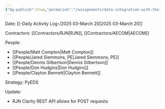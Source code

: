 ```yaml
---
{"dg-publish":true,"permalink":"/assignments/data-integration-with-the-rjn-clarity-dashboard/","noteIcon":"","created":"2025-05-20T09:18:15.806-05:00"}
---
```


Date: [[-Daily Activity Log-/2025 03-March 20\|2025 03-March 20]]

Contractors: [[Contractors/RJN\|RJN]], [[Contractors/AECOM\|AECOM]]

People:
- [[People/Matt Compton\|Matt Compton]]
- [[People/Jared Slemmons, PE\|Jared Slemmons, PE]]
- [[People/Dennis Gilbertson\|Dennis Gilbertson]]
- [[People/Don Hudgins\|Don Hudgins]]
- [[People/Clayton Bennett\|Clayton Bennett]]

Strategy: PyEDS


Update: 
- RJN Clarity REST API allows for POST requests